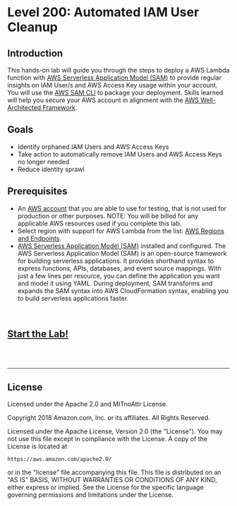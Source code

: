 # Level 200: Automated IAM User Cleanup

## Introduction

This hands-on lab will guide you through the steps to deploy a AWS Lambda function with [AWS Serverless Application Model (SAM)](https://aws.amazon.com/serverless/sam/) to provide regular insights on IAM User/s and AWS Access Key usage within your account.
You will use the [AWS SAM CLI](https://docs.aws.amazon.com/serverless-application-model/latest/developerguide/serverless-sam-reference.html#serverless-sam-cli) to package your deployment.
Skills learned will help you secure your AWS account in alignment with the [AWS Well-Architected Framework](https://aws.amazon.com/architecture/well-architected/).

## Goals

* Identify orphaned IAM Users and AWS Access Keys
* Take action to automatically remove IAM Users and AWS Access Keys no longer needed
* Reduce identity sprawl

## Prerequisites

* An [AWS account](https://portal.aws.amazon.com/gp/aws/developer/registration/index.html) that you are able to use for testing, that is not used for production or other purposes.
NOTE: You will be billed for any applicable AWS resources used if you complete this lab.
* Select region with support for AWS Lambda from the list: [AWS Regions and Endpoints](https://docs.aws.amazon.com/general/latest/gr/rande.html).
* [AWS Serverless Application Model (SAM)](https://aws.amazon.com/serverless/sam/)  installed and configured.
The AWS Serverless Application Model (SAM) is an open-source framework for building serverless applications.
It provides shorthand syntax to express functions, APIs, databases, and event source mappings.
With just a few lines per resource, you can define the application you want and model it using YAML.
During deployment, SAM transforms and expands the SAM syntax into AWS CloudFormation syntax, enabling you to build serverless applications faster.
<BR>

## [Start the Lab!](Lab_Guide.md)

<BR>
<BR>

***

## License

Licensed under the Apache 2.0 and MITnoAttr License.

Copyright 2018 Amazon.com, Inc. or its affiliates. All Rights Reserved.

Licensed under the Apache License, Version 2.0 (the "License"). You may not use this file except in compliance with the License. A copy of the License is located at

    https://aws.amazon.com/apache2.0/

or in the "license" file accompanying this file. This file is distributed on an "AS IS" BASIS, WITHOUT WARRANTIES OR CONDITIONS OF ANY KIND, either express or implied. See the License for the specific language governing permissions and limitations under the License.
